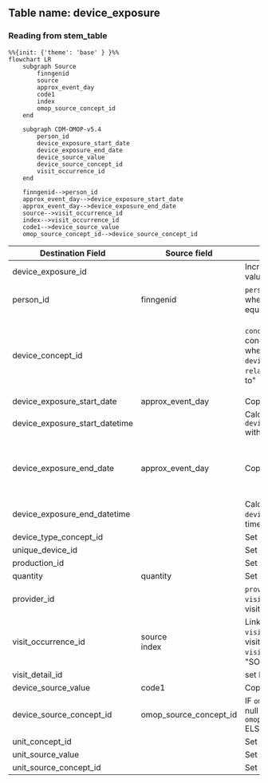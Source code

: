## Table name: device_exposure

### Reading from stem_table

```mermaid
%%{init: {'theme': 'base' } }%%
flowchart LR
    subgraph Source
        finngenid
        source
        approx_event_day
        code1
        index
        omop_source_concept_id
    end

    subgraph CDM-OMOP-v5.4
        person_id
        device_exposure_start_date
        device_exposure_end_date
        device_source_value
        device_source_concept_id
        visit_occurrence_id
    end

    finngenid-->person_id
    approx_event_day-->device_exposure_start_date
    approx_event_day-->device_exposure_end_date
    source-->visit_occurrence_id
    index-->visit_occurrence_id
    code1-->device_source_value
    omop_source_concept_id-->device_source_concept_id
```

| Destination Field | Source field | Logic | Comment field |
| --- | --- | --- | --- |
| device_exposure_id |  | Incremental integer. Unique value per each row device. | Generated |
| person_id | finngenid | `person_id` from person table where `person_source_value` equals `finngenid` |   Calculated |
| device_concept_id |  | `concept_id_2` from concept_relationship table where `concept_id_1` equals `device_source_concept_id` and `relationship_id` equals "Maps to" | Calculated <br> NOTE: IF a `device_source_concept_id` has more than one standard mapping (`concept_id_2`), one row is added per each additional `device_concept_id` |
| device_exposure_start_date | approx_event_day | Copied from `approx_event_day` | Copied|
| device_exposure_start_datetime |  | Calculated from  `device_exposure_start_date` with time 00:00:0000 | Calculated |
| device_exposure_end_date | approx_event_day | Copied from `approx_event_day` | Copied <br> NOTE: There is no `device_exposure_end_date` in the source data, it is set same as `device_exposure_start_date` |
| device_exposure_end_datetime |  | Calculated from  `device_exposure_end_date` with time 00:00:0000 | Calculated |
| device_type_concept_id |  | Set 32879 - 'Registry' for all | Calculated |
| unique_device_id |  | Set NULL for all | Info not available |
| production_id |  | Set NULL for all | Info not available |
| quantity | quantity | Set NULL for all | Info not available |
| provider_id |  | `provider_id` for mapped `visit_occurrence_id` from visit_occurrence table. | Calculated |
| visit_occurrence_id | source<br>index | Link to correspondent `visit_occurrence_id` from visit_occurrence table where `visit_source_value` equals "SOURCE=`source`;INDEX=`index`". | Calculated |
| visit_detail_id |  | set NULL for all | Info not available |
| device_source_value | code1 | Copied `code1` as it is | Copied |
| device_source_concept_id | omop_source_concept_id | IF `omop_source_concept_id` is not null then `omop_source_concept_id`<br> ELSE 0 | Calculated |
| unit_concept_id |  | Set 0 for all | Info not available |
| unit_source_value |  | Set NULL for all | Info not available |
| unit_source_concept_id |  | Set 0 for all | Info not available |

